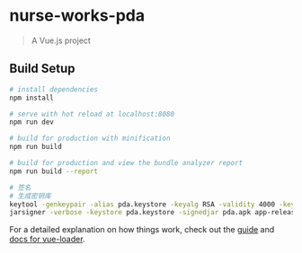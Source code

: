 # nurse-works-pda

> A Vue.js project

## Build Setup

``` bash
# install dependencies
npm install

# serve with hot reload at localhost:8080
npm run dev

# build for production with minification
npm run build

# build for production and view the bundle analyzer report
npm run build --report

# 签名
# 生成密钥库
keytool -genkeypair -alias pda.keystore -keyalg RSA -validity 4000 -keystore pda.keystore
jarsigner -verbose -keystore pda.keystore -signedjar pda.apk app-release-unsigned.apk pda.keystore

```

For a detailed explanation on how things work, check out the [guide](http://vuejs-templates.github.io/webpack/) and [docs for vue-loader](http://vuejs.github.io/vue-loader).
